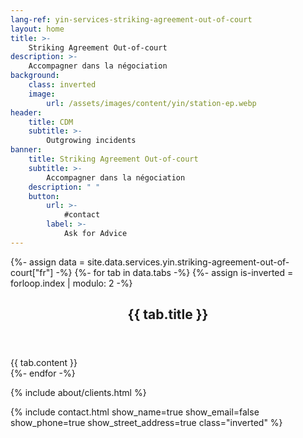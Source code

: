 ```yaml
---
lang-ref: yin-services-striking-agreement-out-of-court
layout: home
title: >-
    Striking Agreement Out-of-court
description: >-
    Accompagner dans la négociation
background:
    class: inverted
    image:
        url: /assets/images/content/yin/station-ep.webp
header:
    title: CDM
    subtitle: >-
        Outgrowing incidents
banner:
    title: Striking Agreement Out-of-court
    subtitle: >-
        Accompagner dans la négociation
    description: " "
    button:
        url: >-
            #contact
        label: >-
            Ask for Advice
---
```


{%- assign data = site.data.services.yin.striking-agreement-out-of-court["fr"] -%}
{%- for tab in data.tabs -%}
{%- assign is-inverted = forloop.index | modulo: 2 -%}
<section id="{{ tab.id }}" {% if is-inverted == 0 %}class="inverted"{% endif %}>
    <header class="major">
        <h2>{{ tab.title }}</h2>
    </header>
    {{ tab.content }}
</section>
{%- endfor -%}

{% include about/clients.html %}

{% include contact.html show_name=true show_email=false show_phone=true show_street_address=true class="inverted" %}
